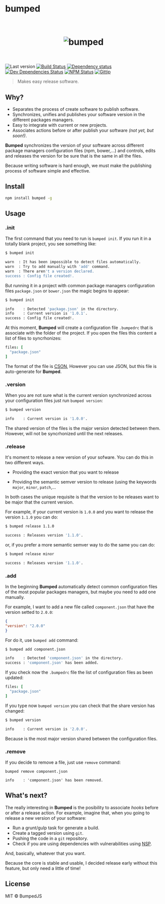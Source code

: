 # bumped

<h1 align="center">
  <br>
  <img src="http://i.imgur.com/DmMbFwL.png" alt="bumped">
  <br>
  <br>
</h1>

![Last version](https://img.shields.io/github/tag/bumped/bumped.svg?style=flat-square)
[![Build Status](http://img.shields.io/travis/bumped/bumped/master.svg?style=flat-square)](https://travis-ci.org/bumped/bumped)
[![Dependency status](http://img.shields.io/david/bumped/bumped.svg?style=flat-square)](https://david-dm.org/bumped/bumped)
[![Dev Dependencies Status](http://img.shields.io/david/dev/bumped/bumped.svg?style=flat-square)](https://david-dm.org/bumped/bumped#info=devDependencies)
[![NPM Status](http://img.shields.io/npm/dm/bumped.svg?style=flat-square)](https://www.npmjs.org/package/bumped)
[![Gittip](http://img.shields.io/gittip/kikobeats.svg?style=flat-square)](https://www.gittip.com/kikobeats)

> Makes easy release software.

## Why?

- Separates the process of create software to publish software.
- Synchronizes, unifies and publishes your software version in the different packages managers.
- Easy to integrate with current or new projects.
- Associates actions before or after publish your software *(not yet, but soon!)*.

**Bumped** synchronizes the version of your software across different package managers configuration files (npm, bower,...) and controls, edits and releases the version for be sure that is the same in all the files.

Because writing software is hard enough, we must make the publishing process of software simple and effective.

## Install

```bash
npm install bumped -g
```

## Usage

### .init

The first command that you need to run is `bumped init`. If you run it in a totally blank project, you
see something like:

```bash
$ bumped init

warn  : It has been impossible to detect files automatically.
warn  : Try to add manually with 'add' command.
warn  : There aren't a version declared.
success : Config file created!.
```

But running it in a project with common package managers configuration files `package.json` or `bower.json` the magic begins to appear:

```bash
$ bumped init

info	: Detected 'package.json' in the directory.
info	: Current version is '1.0.1'.
success	: Config file created!.
```

At this moment, **Bumped** will create a configuration file `.bumpedrc` that is associate with the folder of the project. If you open the files this content a list of files to syncrhonizes:

```cson
files: [
  "package.json"
]
```

The format of the file is [CSON](https://github.com/bevry/cson), However you can use JSON, but this file is auto-generate for **Bumped**.

### .version

When you are not sure what is the current version synchronized across your configuration files just run `bumped version`:

```bash
$ bumped version

info	: Current version is '1.0.0'.
```

The shared version of the files is the major version detected between them. However, will not be syncrhonized until the next releases.

### .release

It's moment to release a new version of your sofware. You can do this in two different ways.

- Providing the exact version that you want to release

- Providing the semantic semver version to release (using the keywords `major`, `minor`, `patch`,...

In both cases the unique requisite is that the version to be releases want to be major that the current version.

For example, if your current version is `1.0.0` and you want to release the version `1.1.0` you can do:

```bash
$ bumped release 1.1.0

success	: Releases version '1.1.0'.
```

or, if you prefer a more semantic semver way to do the same you can do:

```bash
$ bumped release minor

success	: Releases version '1.1.0'.
```

### .add

In the beginning **Bumped** automatically  detect common configuration files of the most popular packages managers, but maybe you need to add one manually.

For example, I want to add a new file called `component.json` that have the version setted to `2.0.0`:

```json
{
"version": "2.0.0"
}
```

For do it, use `bumped add` command:

```bash
$ bumped add component.json

info    : Detected 'component.json' in the directory.
success	: 'component.json' has been added.
```

If you check now the `.bumpedrc` file the list of configuration files as been updated:

```cson
files: [
  "package.json"
]
```

If you type now `bumped version` you can check that the share version has changed:

```bash
$ bumped version

info	: Current version is '2.0.0'.
```

Because is the most major version shared between the configuration files.

### .remove

If you decide to remove a file, just use `remove` command:

```
bumped remove component.json

info	: 'component.json' has been removed.
```

## What's next?

The really interesting in **Bumped** is the posibility to associate *hooks* before or after a release action. For example, imagine that, when you going to release a new version of your software:

- Run a grunt/gulp task for generate a build.
- Create a tagged version using `git`.
- Pushing the code in a `git` repository.
- Check if you are using dependencies with vulnerabilities using [NSP](https://nodesecurity.io).

And, basically, whatever that you want.

Because the core is stable and usable, I decided release early without this feature, but only need a little of time!

## License

MIT © BumpedJS
